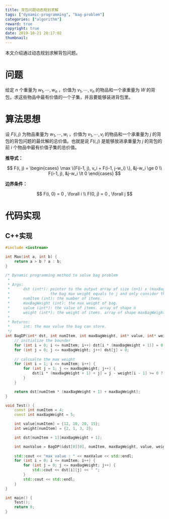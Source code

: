 ```yaml
---
title: 背包问题动态规划求解
tags: ["dynamic-programming", "bag-problem"]
categories: ["algorithm"]
reward: true
copyright: true
date: 2019-10-21 20:17:02
thumbnail:
---
```




本文介绍通过动态规划求解背包问题。

<!--more-->

# 问题

给定 $n$ 个重量为 $w_1, \cdots, w_n$ ，价值为 $v_1, \cdots, v_n$ 的物品和一个承重量为 $W$ 的背包，求这些物品中最有价值的一个子集，并且要能够装进背包里。

# 算法思想

设 $F(i,j)$ 为物品重量为 $w_1, \cdots, w_i$ ，价值为 $v_1, \cdots, v_i$ 的物品和一个承重量为 $j$ 的背包的背包问题的最优解的总价值。也就是说 $F(i,j)$ 是能够放进承重量为 $j$  的背包的前 $i$ 个物品中最有价值子集的总价值。

**推导式：**

$$
F(i, j) = 
\begin{cases}
\max \{F(i-1, j), v_i + F(i-1, j-w_i) \}, &j-w_i \ge 0 \\
F(i-1, j), &j-w_i \lt 0
\end{cases}
$$

**边界条件：**

$$
F(i, 0) = 0 , \forall i \\
F(0, j) = 0 , \forall j
$$

# 代码实现

## C++实现

```c++
#include <iostream>

int Max(int a, int b) {
    return a > b ? a : b;
}

/* Dynamic programming method to solve bag problem
 *
 * Args:
 *      dst (int*): pointer to the output array of size (n+1) x (maxBagWeight+1), index of (i, j) means the maximum value if 
 *                  the bag max weight equals to j and only consider the 1 to i items.
 *      numItem (int): the number of items.
 *      maxBagWeight (int): the max weight of bag.
 *      value (int*): the value of items. array of shape n
 *      weight (int*): the weight of items. array of shape maxBagWeight
 * 
 * Returns:
 *      int: the max value the bag can store.
 */
int BagDP(int* dst, int numItem, int maxBagWeight, int* value, int* weight) {
    // initialize the bounder
    for (int i = 0; i <= numItem; i++) dst[i * (maxBagWeight + 1)] = 0;
    for (int j = 0; j <= maxBagWeight; j++) dst[j] = 0;
    
    // calcualte the max weight
    for (int i = 1; i <= numItem; i++) {
        for (int j = 1; j <= maxBagWeight; j++) {
            dst[i * (maxBagWeight + 1) + j] = j - weight[i - 1] >= 0 ? Max(dst[(i - 1) * (maxBagWeight + 1) + j], value[i - 1] + dst[(i - 1) * (maxBagWeight + 1) + (j - weight[i - 1])]) : dst[(i - 1) * (maxBagWeight + 1) + j];
        }
    }

    return dst[numItem * (maxBagWeight + 1) + maxBagWeight];
}

void Test() {
    const int numItem = 4;
    const int maxBagWeight = 5;

    int value[numItem] = {12, 10, 20, 15};
    int weight[numItem] = {2, 1, 3, 2};

    int dst[numItem + 1][maxBagWeight + 1];

    int maxValue = BagDP(&dst[0][0], numItem, maxBagWeight, value, weight);
    
    std::cout << "max value : " << maxValue << std::endl;
    for (int i = 0; i <= numItem; i++) {
        for (int j = 0; j <= maxBagWeight; j++) {
            std::cout << dst[i][j] << " ";
        }
        std::cout << std::endl;
    } 
}

int main() {
    Test();
    return 0;
}
```

